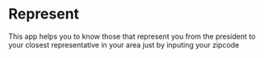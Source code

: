 # Represent
This app helps you to know those that represent you from the president to your closest representative in your area just by inputing your zipcode
